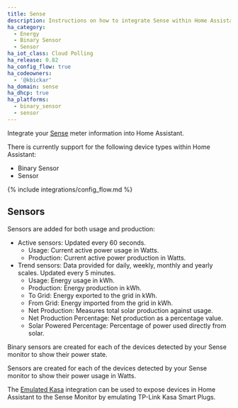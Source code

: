 ```yaml
---
title: Sense
description: Instructions on how to integrate Sense within Home Assistant.
ha_category:
  - Energy
  - Binary Sensor
  - Sensor
ha_iot_class: Cloud Polling
ha_release: 0.82
ha_config_flow: true
ha_codeowners:
  - '@kbickar'
ha_domain: sense
ha_dhcp: true
ha_platforms:
  - binary_sensor
  - sensor
---
```


Integrate your [Sense](https://sense.com) meter information into Home Assistant.

There is currently support for the following device types within Home Assistant:

- Binary Sensor
- Sensor

{% include integrations/config_flow.md %}

## Sensors

Sensors are added for both usage and production:

- Active sensors: Updated every 60 seconds.
  - Usage: Current active power usage in Watts.
  - Production: Current active power production in Watts.
- Trend sensors: Data provided for daily, weekly, monthly and yearly scales. Updated every 5 minutes.
  - Usage: Energy usage in kWh.
  - Production: Energy production in kWh.
  - To Grid: Energy exported to the grid in kWh.
  - From Grid: Energy imported from the grid in kWh.
  - Net Production: Measures total solar production against usage.
  - Net Production Percentage: Net production as a percentage value.
  - Solar Powered Percentage: Percentage of power used directly from solar.

Binary sensors are created for each of the devices detected by your Sense monitor to show their power state.

Sensors are created for each of the devices detected by your Sense monitor to show their power usage in Watts.

<div class='note'>

The [Emulated Kasa](/integrations/emulated_kasa) integration can be used to expose devices in Home Assistant to the Sense Monitor by emulating TP-Link Kasa Smart Plugs.

</div>
